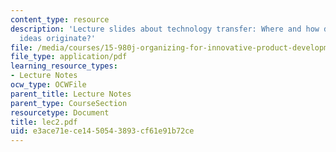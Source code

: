 ```yaml
---
content_type: resource
description: 'Lecture slides about technology transfer: Where and how do new product
  ideas originate?'
file: /media/courses/15-980j-organizing-for-innovative-product-development-spring-2007/e3ace71ece1450543893cf61e91b72ce_lec2.pdf
file_type: application/pdf
learning_resource_types:
- Lecture Notes
ocw_type: OCWFile
parent_title: Lecture Notes
parent_type: CourseSection
resourcetype: Document
title: lec2.pdf
uid: e3ace71e-ce14-5054-3893-cf61e91b72ce
---
```


